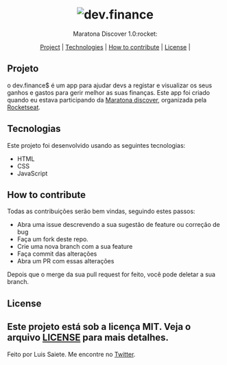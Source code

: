 <h1 align="center">
  <img src="https://user-images.githubusercontent.com/56188470/147433287-01e12f41-dcce-4038-aa51-e6f928f8aa0e.png" alt="dev.finance" />
</h1>

<p align="center">
  Maratona Discover 1.0:rocket:
</p>

<p align="center">
<a href="#project">Project</a> | 
<a href="#technologies">Technologies</a> | 
<a href="#how-to-contribute">How to contribute</a> | 
<a href="#license">License</a> | 
</p>

## Projeto
o dev.finance$ é um app para ajudar devs a registar e visualizar os seus ganhos e gastos para gerir melhor as suas finanças.
Este app foi criado quando eu estava participando da [Maratona discover](https://app.rocketseat.com.br/dashboard), organizada pela [Rocketseat](https://rocketseat.com.br/).

## Tecnologias
Este projeto foi desenvolvido usando as seguintes tecnologias:
- HTML
- CSS
- JavaScript

## How to contribute
Todas as contribuições serão bem vindas, seguindo estes passos:
- Abra uma issue descrevendo a sua sugestão de feature ou correção de bug
- Faça um fork deste repo.
- Crie uma nova branch com a sua feature
- Faça commit das alterações
- Abra um PR com essas alterações

Depois que o merge da sua pull request for feito, você pode deletar a sua branch.

## License
Este projeto está sob a licença MIT. Veja o arquivo [LICENSE](https://github.com/ltsaiete/dev.finance/blob/main/LICENSE) para mais detalhes.
---

Feito por Luis Saiete. Me encontre no [Twitter](https://twitter.com/ltsaiete).
